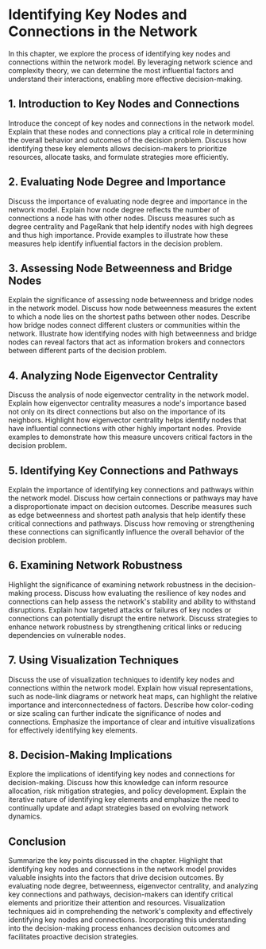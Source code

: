 # Identifying Key Nodes and Connections in the Network

In this chapter, we explore the process of identifying key nodes and connections within the network model. By leveraging network science and complexity theory, we can determine the most influential factors and understand their interactions, enabling more effective decision-making.

## 1\. Introduction to Key Nodes and Connections

Introduce the concept of key nodes and connections in the network model. Explain that these nodes and connections play a critical role in determining the overall behavior and outcomes of the decision problem. Discuss how identifying these key elements allows decision-makers to prioritize resources, allocate tasks, and formulate strategies more efficiently.

## 2\. Evaluating Node Degree and Importance

Discuss the importance of evaluating node degree and importance in the network model. Explain how node degree reflects the number of connections a node has with other nodes. Discuss measures such as degree centrality and PageRank that help identify nodes with high degrees and thus high importance. Provide examples to illustrate how these measures help identify influential factors in the decision problem.

## 3\. Assessing Node Betweenness and Bridge Nodes

Explain the significance of assessing node betweenness and bridge nodes in the network model. Discuss how node betweenness measures the extent to which a node lies on the shortest paths between other nodes. Describe how bridge nodes connect different clusters or communities within the network. Illustrate how identifying nodes with high betweenness and bridge nodes can reveal factors that act as information brokers and connectors between different parts of the decision problem.

## 4\. Analyzing Node Eigenvector Centrality

Discuss the analysis of node eigenvector centrality in the network model. Explain how eigenvector centrality measures a node's importance based not only on its direct connections but also on the importance of its neighbors. Highlight how eigenvector centrality helps identify nodes that have influential connections with other highly important nodes. Provide examples to demonstrate how this measure uncovers critical factors in the decision problem.

## 5\. Identifying Key Connections and Pathways

Explain the importance of identifying key connections and pathways within the network model. Discuss how certain connections or pathways may have a disproportionate impact on decision outcomes. Describe measures such as edge betweenness and shortest path analysis that help identify these critical connections and pathways. Discuss how removing or strengthening these connections can significantly influence the overall behavior of the decision problem.

## 6\. Examining Network Robustness

Highlight the significance of examining network robustness in the decision-making process. Discuss how evaluating the resilience of key nodes and connections can help assess the network's stability and ability to withstand disruptions. Explain how targeted attacks or failures of key nodes or connections can potentially disrupt the entire network. Discuss strategies to enhance network robustness by strengthening critical links or reducing dependencies on vulnerable nodes.

## 7\. Using Visualization Techniques

Discuss the use of visualization techniques to identify key nodes and connections within the network model. Explain how visual representations, such as node-link diagrams or network heat maps, can highlight the relative importance and interconnectedness of factors. Describe how color-coding or size scaling can further indicate the significance of nodes and connections. Emphasize the importance of clear and intuitive visualizations for effectively identifying key elements.

## 8\. Decision-Making Implications

Explore the implications of identifying key nodes and connections for decision-making. Discuss how this knowledge can inform resource allocation, risk mitigation strategies, and policy development. Explain the iterative nature of identifying key elements and emphasize the need to continually update and adapt strategies based on evolving network dynamics.

## Conclusion

Summarize the key points discussed in the chapter. Highlight that identifying key nodes and connections in the network model provides valuable insights into the factors that drive decision outcomes. By evaluating node degree, betweenness, eigenvector centrality, and analyzing key connections and pathways, decision-makers can identify critical elements and prioritize their attention and resources. Visualization techniques aid in comprehending the network's complexity and effectively identifying key nodes and connections. Incorporating this understanding into the decision-making process enhances decision outcomes and facilitates proactive decision strategies.
